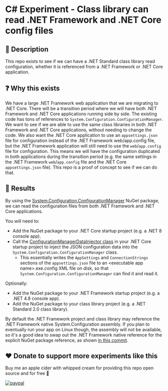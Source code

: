 # C# Experiment - Class library can read .NET Framework and .NET Core config files

## 💬 Description

This repo exists to see if we can have a .NET Standard class library read configuration, whether it is referenced from a .NET Framework or .NET Core application.

## ❓ Why this exists

We have a large .NET Framework web application that we are migrating to .NET Core.
There will be a transition period where we will have both .NET Framework and .NET Core applications running side by side.
The existing code has tons of references to `System.Configuration.ConfigurationManager`.
We want to see if we are able to use the same class libraries in both .NET Framework and .NET Core applications, without needing to change the code.
We also want the .NET Core application to use an `appsettings.json` file for configuration instead of the .NET Framework web/app.config file, but the .NET Framework application will still need to use the `web`/`app.config` file for configuration.
This means we will have the configuration duplicated in both applications during the transition period (e.g. the same settings in the .NET Framework `web`/`app.config` file and the .NET Core `appsettings.json` file).
This repo is a proof of concept to see if we can do that.

## 📃 Results

By using the [System.Configuration.ConfigurationManager](https://www.nuget.org/packages/system.configuration.configurationmanager/) NuGet package, we can read the configuration files from both .NET Framework and .NET Core applications.

You will need to:

- Add the NuGet package to your .NET Core startup project (e.g. a .NET 8 console app).
- Call the [ConfigurationManagerDataInjector class](/src/Net8ConsoleApp/ConfigurationManagerDataInjector.cs) in your .NET Core startup project to inject the JSON configuration data into the `System.Configuration.ConfigurationManager` class.
  - This essentially writes the `AppSettings` and `ConnectionStrings` sections of the `appsettings.json` file to an \<executable app name\>.exe.config XML file on disk, so that `System.Configuration.ConfigurationManager` can find it and read it.

Optionally:

- Add the NuGet package to your .NET Framework startup project (e.g. a .NET 4.8 console app).
- Add the NuGet package to your class library project (e.g. a .NET Standard 2.0 class library).

By default the .NET Framework project and class library may reference the .NET Framework native System.Configuration assembly.
If you plan to eventually run your app on Linux though, the assembly will not be available, so it's a good idea to swap out the .NET Framework native reference for the explicit NuGet package reference, as shown [in this commit](https://github.com/deadlydog/CSharp.Experiment.ClassLibraryReadsBothDotNetFrameworkAndDotNetCoreConfiguration/commit/5875044801de71470cf3d6841aeedb36c92a4f1a).

## ❤️ Donate to support more experiments like this

Buy me an apple cider with whipped cream for providing this repo open source and for free 🙂

[![paypal](https://www.paypalobjects.com/en_US/i/btn/btn_donateCC_LG.gif)](https://www.paypal.me/deadlydogDan/5USD)

